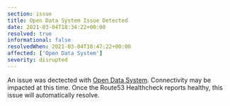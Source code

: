```yaml
---
section: issue
title: Open Data System Issue Detected
date: 2021-03-04T18:34:22+00:00
resolved: true
informational: false
resolvedWhen: 2021-03-04T18:47:22+00:00
affected: ['Open Data System']
severity: disrupted
---
```

An issue was dectected with [Open Data System](https://data.sba.gov).  Connectivity may be impacted at this time.  Once the Route53 Healthcheck reports healthy, this issue will automatically resolve.
